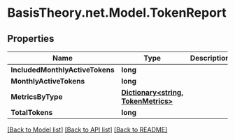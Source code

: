 
# BasisTheory.net.Model.TokenReport

## Properties

Name | Type | Description | Notes
------------ | ------------- | ------------- | -------------
**IncludedMonthlyActiveTokens** | **long** |  | [optional] 
**MonthlyActiveTokens** | **long** |  | [optional] 
**MetricsByType** | [**Dictionary&lt;string, TokenMetrics&gt;**](TokenMetrics.md) |  | [optional] 
**TotalTokens** | **long** |  | [optional] 

[[Back to Model list]](../README.md#documentation-for-models)
[[Back to API list]](../README.md#documentation-for-api-endpoints)
[[Back to README]](../README.md)

